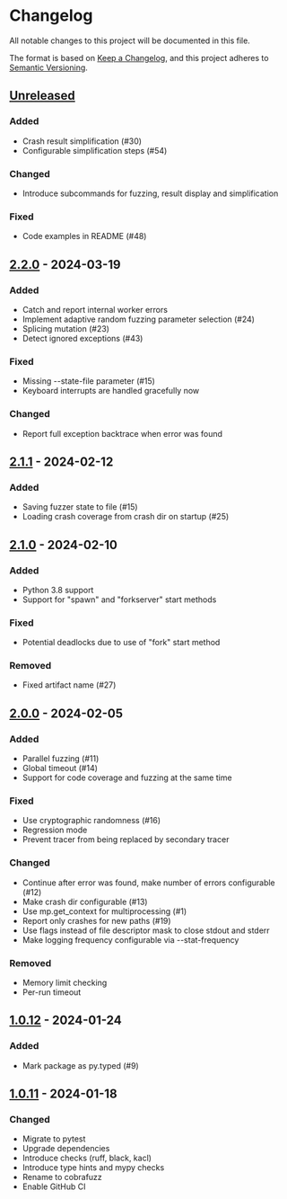# Changelog

All notable changes to this project will be documented in this file.

The format is based on [Keep a Changelog](https://keepachangelog.com/en/1.0.0/),
and this project adheres to [Semantic Versioning](https://semver.org/spec/v2.0.0.html).

## [Unreleased]

### Added

- Crash result simplification (#30)
- Configurable simplification steps (#54)

### Changed

- Introduce subcommands for fuzzing, result display and simplification

### Fixed

- Code examples in README (#48)

## [2.2.0] - 2024-03-19

### Added

- Catch and report internal worker errors
- Implement adaptive random fuzzing parameter selection (#24)
- Splicing mutation (#23)
- Detect ignored exceptions (#43)

### Fixed

- Missing --state-file parameter (#15)
- Keyboard interrupts are handled gracefully now

### Changed

- Report full exception backtrace when error was found

## [2.1.1] - 2024-02-12

### Added

- Saving fuzzer state to file (#15)
- Loading crash coverage from crash dir on startup (#25)

## [2.1.0] - 2024-02-10

### Added

- Python 3.8 support
- Support for "spawn" and "forkserver" start methods

### Fixed

- Potential deadlocks due to use of "fork" start method

### Removed

- Fixed artifact name (#27)


## [2.0.0] - 2024-02-05

### Added

- Parallel fuzzing (#11)
- Global timeout (#14)
- Support for code coverage and fuzzing at the same time

### Fixed

- Use cryptographic randomness (#16)
- Regression mode
- Prevent tracer from being replaced by secondary tracer

### Changed

- Continue after error was found, make number of errors configurable (#12)
- Make crash dir configurable (#13)
- Use mp.get_context for multiprocessing (#1)
- Report only crashes for new paths (#19)
- Use flags instead of file descriptor mask to close stdout and stderr
- Make logging frequency configurable via --stat-frequency

### Removed

- Memory limit checking
- Per-run timeout

## [1.0.12] - 2024-01-24

### Added

- Mark package as py.typed (#9)

## [1.0.11] - 2024-01-18

### Changed

- Migrate to pytest
- Upgrade dependencies
- Introduce checks (ruff, black, kacl)
- Introduce type hints and mypy checks
- Rename to cobrafuzz
- Enable GitHub CI

[Unreleased]: https://github.com/senier/cobrafuzz/compare/v2.2.0...HEAD
[2.2.0]: https://github.com/senier/cobrafuzz/compare/v2.1.1...v2.2.0
[2.1.1]: https://github.com/senier/cobrafuzz/compare/v2.1.0...v2.1.1
[2.1.0]: https://github.com/senier/cobrafuzz/compare/v2.0.0...v2.1.0
[2.0.0]: https://github.com/senier/cobrafuzz/compare/v1.0.12...v2.0.0
[1.0.12]: https://github.com/senier/cobrafuzz/compare/v1.0.11...v1.0.12
[1.0.11]: https://github.com/senier/cobrafuzz/compare/1.0.10...v1.0.11
